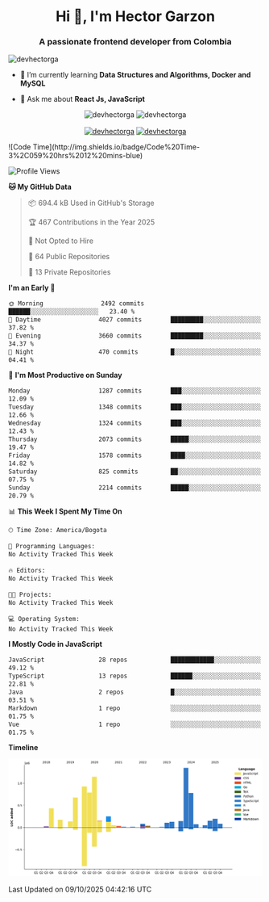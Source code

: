 <h1 align="center">Hi 👋, I'm Hector Garzon</h1>
<h3 align="center">A passionate frontend developer from Colombia</h3>

<p align="left"> <img src="https://komarev.com/ghpvc/?username=devhectorga" alt="devhectorga" /> </p>

- 🌱 I’m currently learning **Data Structures and Algorithms, Docker and MySQL**

- 💬 Ask me about **React Js, JavaScript**

<p align="center"> <img src="https://github-readme-stats.vercel.app/api?username=devhectorga&count_private=true&show_icons=true" alt="devhectorga" /> <img src="https://github-readme-stats.vercel.app/api/top-langs/?username=devhectorga&layout=compact" alt="devhectorga" /></p>

<p align="center">
<a href="https://twitter.com/devhectorga" target="blank"><img align="center" src="https://cdn.jsdelivr.net/npm/simple-icons@3.0.1/icons/twitter.svg" alt="devhectorga" height="20" width="20" /></a>
<a href="https://linkedin.com/in/devhectorga" target="blank"><img align="center" src="https://cdn.jsdelivr.net/npm/simple-icons@3.0.1/icons/linkedin.svg" alt="devhectorga" height="20" width="20" /></a>
</p>
<!--START_SECTION:waka-->
![Code Time](http://img.shields.io/badge/Code%20Time-3%2C059%20hrs%2012%20mins-blue)

![Profile Views](http://img.shields.io/badge/Profile%20Views-0-blue)

**🐱 My GitHub Data** 

> 📦 694.4 kB Used in GitHub's Storage 
 > 
> 🏆 467 Contributions in the Year 2025
 > 
> 🚫 Not Opted to Hire
 > 
> 📜 64 Public Repositories 
 > 
> 🔑 13 Private Repositories 
 > 
**I'm an Early 🐤** 

```text
🌞 Morning                2492 commits        ██████░░░░░░░░░░░░░░░░░░░   23.40 % 
🌆 Daytime                4027 commits        █████████░░░░░░░░░░░░░░░░   37.82 % 
🌃 Evening                3660 commits        █████████░░░░░░░░░░░░░░░░   34.37 % 
🌙 Night                  470 commits         █░░░░░░░░░░░░░░░░░░░░░░░░   04.41 % 
```
📅 **I'm Most Productive on Sunday** 

```text
Monday                   1287 commits        ███░░░░░░░░░░░░░░░░░░░░░░   12.09 % 
Tuesday                  1348 commits        ███░░░░░░░░░░░░░░░░░░░░░░   12.66 % 
Wednesday                1324 commits        ███░░░░░░░░░░░░░░░░░░░░░░   12.43 % 
Thursday                 2073 commits        █████░░░░░░░░░░░░░░░░░░░░   19.47 % 
Friday                   1578 commits        ████░░░░░░░░░░░░░░░░░░░░░   14.82 % 
Saturday                 825 commits         ██░░░░░░░░░░░░░░░░░░░░░░░   07.75 % 
Sunday                   2214 commits        █████░░░░░░░░░░░░░░░░░░░░   20.79 % 
```


📊 **This Week I Spent My Time On** 

```text
🕑︎ Time Zone: America/Bogota

💬 Programming Languages: 
No Activity Tracked This Week

🔥 Editors: 
No Activity Tracked This Week

🐱‍💻 Projects: 
No Activity Tracked This Week

💻 Operating System: 
No Activity Tracked This Week
```

**I Mostly Code in JavaScript** 

```text
JavaScript               28 repos            ████████████░░░░░░░░░░░░░   49.12 % 
TypeScript               13 repos            ██████░░░░░░░░░░░░░░░░░░░   22.81 % 
Java                     2 repos             █░░░░░░░░░░░░░░░░░░░░░░░░   03.51 % 
Markdown                 1 repo              ░░░░░░░░░░░░░░░░░░░░░░░░░   01.75 % 
Vue                      1 repo              ░░░░░░░░░░░░░░░░░░░░░░░░░   01.75 % 
```



**Timeline**

![Lines of Code chart](https://raw.githubusercontent.com/devHectorGa/devHectorGa/master/assets/bar_graph.png)


 Last Updated on 09/10/2025 04:42:16 UTC
<!--END_SECTION:waka-->
